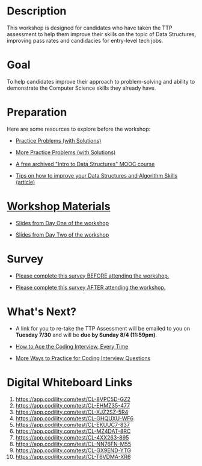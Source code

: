 # Description

This workshop is designed for candidates who have taken the TTP assessment to help them improve their skills on the topic of Data Structures, improving pass rates and candidacies for entry-level tech jobs.


# Goal

To help candidates improve their approach to problem-solving and ability to demonstrate the Computer Science skills they already have.


# Preparation

Here are some resources to explore before the workshop:

* <a href="https://github.com/NYC-TTP/algorithms_and_data_structures/blob/master/README.md">Practice Problems (with Solutions)
  
* <a href="https://github.com/NYC-TTP/Data-Structures-Algorithms/blob/master/README.md">More Practice Problems (with Solutions)
  
* <a href="https://www.edx.org/course/introduction-to-data-structures">A free archived "Intro to Data Structures" MOOC course</a>

* <a href="https://medium.com/@fabianterh/how-to-improve-your-data-structures-algorithms-and-problem-solving-skills-af50971cba60">Tips on how to improve your Data Structures and Algorithm Skills (article)


# Workshop Materials

* <a href="https://drive.google.com/file/d/1WFqf5Gq5T7S_e-vKp_Nkzdy9MDanYYqf/view?usp=sharing">Slides from Day One of the workshop</a>

* <a href="https://drive.google.com/file/d/1PVbJDV75vJ7I8OtGux5EoBCkitvathdw/view?usp=sharing">Slides from Day Two of the workshop</a>


# Survey

* <a href="https://docs.google.com/forms/d/1tbpk3ea93bua-zKpCUCHQYk-CmaPkXvDzpGvbP1NqG0/edit?usp=sharing">Please complete this survey BEFORE attending the workshop.</a>

* <a href="https://forms.gle/Gg9MajoFwkHci6176">Please complete this survey AFTER attending the workshop.</a>


# What's Next?

* A link for you to re-take the TTP Assessment will be emailed to you on <b>Tuesday 7/30</b> and will be <b>due by Sunday 8/4 (11:59pm)</b>.

* <a href="https://medium.com/@nick.ciubotariu/ace-the-coding-interview-every-time-d169ce1fd3fc">How to Ace the Coding Interview, Every Time </a>

* <a href="https://www.pluralsight.com/blog/career/5-ways-practice-coding-interview">More Ways to Practice for Coding Interview Questions</a>


# Digital Whiteboard Links
1. https://app.codility.com/test/CL-8VPC5D-GZ2
2. https://app.codility.com/test/CL-EHMZ35-477
3. https://app.codility.com/test/CL-XJZ2SZ-5R4
4. https://app.codility.com/test/CL-GHQUXU-WF6
5. https://app.codility.com/test/CL-EKUUC7-837
6. https://app.codility.com/test/CL-MZ4DAT-8RC
7. https://app.codility.com/test/CL-4XX263-895
8. https://app.codility.com/test/CL-NN76FN-M55
9. https://app.codility.com/test/CL-GX9END-YTG
10. https://app.codility.com/test/CL-T6VDMA-XR6
